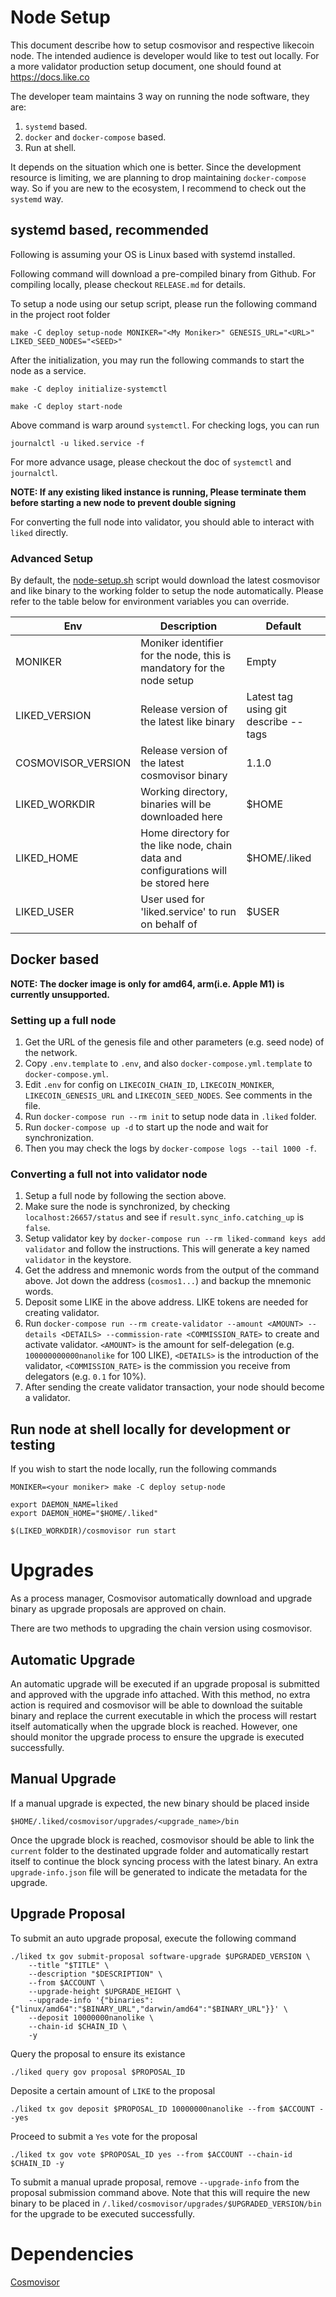 # Node Setup

This document describe how to setup cosmovisor and respective likecoin node. The intended audience is developer would like to test out locally. For a more validator production setup document, one should found at https://docs.like.co

The developer team maintains 3 way on running the node software, they are:

1. `systemd` based.
2. `docker` and `docker-compose` based.
3. Run at shell.

It depends on the situation which one is better. Since the development resource is limiting, we are planning to drop maintaining `docker-compose` way. So if you are new to the ecosystem, I recommend to check out the `systemd` way.

## systemd based, recommended

Following is assuming your OS is Linux based with systemd installed.

Following command will download a pre-compiled binary from Github. For compiling locally, please checkout `RELEASE.md` for details.

To setup a node using our setup script, please run the following command in the project root folder

```
make -C deploy setup-node MONIKER="<My Moniker>" GENESIS_URL="<URL>" LIKED_SEED_NODES="<SEED>"
```

After the initialization, you may run the following commands to start the node as a service.

```
make -C deploy initialize-systemctl

make -C deploy start-node
```

Above command is warp around `systemctl`. For checking logs, you can run

```
journalctl -u liked.service -f
```

For more advance usage, please checkout the doc of `systemctl` and `journalctl`.

**NOTE: If any existing liked instance is running, Please terminate them before starting a new node to prevent double signing**

For converting the full node into validator, you should able to interact with `liked` directly.

### Advanced Setup

By default, the [node-setup.sh](../deploy/scripts/node-setup.sh) script would download the latest cosmovisor and like binary to the working folder to setup the node automatically. Please refer to the table below for environment variables you can override.

| Env                | Description                                                                         | Default                              |
| ------------------ | ----------------------------------------------------------------------------------- | ------------------------------------ |
| MONIKER            | Moniker identifier for the node, this is mandatory for the node setup               | Empty                                |
| LIKED_VERSION      | Release version of the latest like binary                                           | Latest tag using git describe --tags |
| COSMOVISOR_VERSION | Release version of the latest cosmovisor binary                                     | 1.1.0                                |
| LIKED_WORKDIR      | Working directory, binaries will be downloaded here                                 | $HOME                                |
| LIKED_HOME         | Home directory for the like node, chain data and configurations will be stored here | $HOME/.liked                         |
| LIKED_USER         | User used for 'liked.service' to run on behalf of                                   | $USER                                |

## Docker based

**NOTE: The docker image is only for amd64, arm(i.e. Apple M1) is currently unsupported.**

### Setting up a full node

1. Get the URL of the genesis file and other parameters (e.g. seed node) of the network.
2. Copy `.env.template` to `.env`, and also `docker-compose.yml.template` to `docker-compose.yml`.
3. Edit `.env` for config on `LIKECOIN_CHAIN_ID`, `LIKECOIN_MONIKER`, `LIKECOIN_GENESIS_URL` and `LIKECOIN_SEED_NODES`. See comments in the file.
4. Run `docker-compose run --rm init` to setup node data in `.liked` folder.
5. Run `docker-compose up -d` to start up the node and wait for synchronization.
6. Then you may check the logs by `docker-compose logs --tail 1000 -f`.

### Converting a full not into validator node

1. Setup a full node by following the section above.
2. Make sure the node is synchronized, by checking `localhost:26657/status` and see if `result.sync_info.catching_up` is `false`.
3. Setup validator key by `docker-compose run --rm liked-command keys add validator` and follow the instructions. This will generate a key named `validator` in the keystore.
4. Get the address and mnemonic words from the output of the command above. Jot down the address (`cosmos1...`) and backup the mnemonic words.
5. Deposit some LIKE in the above address. LIKE tokens are needed for creating validator.
6. Run `docker-compose run --rm create-validator --amount <AMOUNT> --details <DETAILS> --commission-rate <COMMISSION_RATE>` to create and activate validator. `<AMOUNT>` is the amount for self-delegation (e.g. `100000000000nanolike` for 100 LIKE), `<DETAILS>` is the introduction of the validator, `<COMMISSION_RATE>` is the commission you receive from delegators (e.g. `0.1` for 10%).
7. After sending the create validator transaction, your node should become a validator.

## Run node at shell locally for development or testing

If you wish to start the node locally, run the following commands

```
MONIKER=<your moniker> make -C deploy setup-node

export DAEMON_NAME=liked
export DAEMON_HOME="$HOME/.liked"

$(LIKED_WORKDIR)/cosmovisor run start
```

# Upgrades

As a process manager, Cosmovisor automatically download and upgrade binary as upgrade proposals are approved on chain.

There are two methods to upgrading the chain version using cosmovisor.

## Automatic Upgrade

An automatic upgrade will be executed if an upgrade proposal is submitted and approved with the upgrade info attached. With this method, no extra action is required and cosmovisor will be able to download the suitable binary and replace the current executable in which the process will restart itself automatically when the upgrade block is reached. However, one should monitor the upgrade process to ensure the upgrade is executed successfully.

## Manual Upgrade

If a manual upgrade is expected, the new binary should be placed inside

```
$HOME/.liked/cosmovisor/upgrades/<upgrade_name>/bin
```

Once the upgrade block is reached, cosmovisor should be able to link the `current` folder to the destinated upgrade folder and automatically restart itself to continue the block syncing process with the latest binary. An extra `upgrade-info.json` file will be generated to indicate the metadata for the upgrade.

## Upgrade Proposal

To submit an auto upgrade proposal, execute the following command

```
./liked tx gov submit-proposal software-upgrade $UPGRADED_VERSION \
    --title "$TITLE" \
    --description "$DESCRIPTION" \
    --from $ACCOUNT \
    --upgrade-height $UPGRADE_HEIGHT \
    --upgrade-info '{"binaries":{"linux/amd64":"$BINARY_URL","darwin/amd64":"$BINARY_URL"}}' \
    --deposit 10000000nanolike \
    --chain-id $CHAIN_ID \
    -y
```

Query the proposal to ensure its existance

```
./liked query gov proposal $PROPOSAL_ID
```

Deposite a certain amount of `LIKE` to the proposal

```
./liked tx gov deposit $PROPOSAL_ID 10000000nanolike --from $ACCOUNT --yes
```

Proceed to submit a `Yes` vote for the proposal

```
./liked tx gov vote $PROPOSAL_ID yes --from $ACCOUNT --chain-id $CHAIN_ID -y
```

To submit a manual uprade proposal, remove `--upgrade-info` from the proposal submission command above.
Note that this will require the new binary to be placed in `/.liked/cosmovisor/upgrades/$UPGRADED_VERSION/bin` for the
upgrade to be executed successfully.

# Dependencies

[Cosmovisor](https://docs.cosmos.network/master/run-node/cosmovisor.html)
